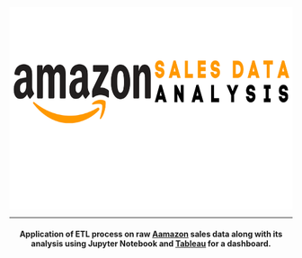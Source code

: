 <p>
<img src='https://github.com/waqarg2001/Amazon-Sales-Data-Analysis/blob/master/src/Sales%20Data.png' width=548 height=360 align='center'>
</p>

---

<h4 align='center'> Application of ETL process on raw <a href='https://www.amazon.com/' target='_blank'>Aamazon</a> sales data along with its analysis using Jupyter Notebook and <a href='tableau.com' target='_blank'>Tableau</a> for a dashboard. </h4>
